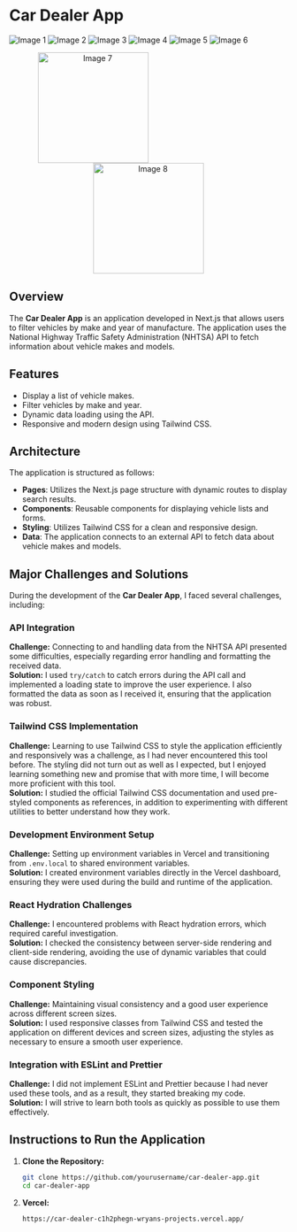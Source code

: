 # Car Dealer App

![Image 1](./public/1.png)
![Image 2](./public/2.png)
![Image 3](./public/3.png)
![Image 4](./public/4.png)
![Image 5](./public/5.png)
![Image 6](./public/6.png)

<p align="center">
  <img src="./public/mobile2.png" alt="Image 7" width="200" style="padding-right: 200px;" />
  <img src="./public/mobile1.png" alt="Image 8" width="200" />
</p>

## Overview

The **Car Dealer App** is an application developed in Next.js that allows users to filter vehicles by make and year of manufacture. The application uses the National Highway Traffic Safety Administration (NHTSA) API to fetch information about vehicle makes and models.

## Features

- Display a list of vehicle makes.
- Filter vehicles by make and year.
- Dynamic data loading using the API.
- Responsive and modern design using Tailwind CSS.

## Architecture

The application is structured as follows:

- **Pages**: Utilizes the Next.js page structure with dynamic routes to display search results.
- **Components**: Reusable components for displaying vehicle lists and forms.
- **Styling**: Utilizes Tailwind CSS for a clean and responsive design.
- **Data**: The application connects to an external API to fetch data about vehicle makes and models.

## Major Challenges and Solutions

During the development of the **Car Dealer App**, I faced several challenges, including:

### API Integration

**Challenge:** Connecting to and handling data from the NHTSA API presented some difficulties, especially regarding error handling and formatting the received data.  
**Solution:** I used `try/catch` to catch errors during the API call and implemented a loading state to improve the user experience. I also formatted the data as soon as I received it, ensuring that the application was robust.

### Tailwind CSS Implementation

**Challenge:** Learning to use Tailwind CSS to style the application efficiently and responsively was a challenge, as I had never encountered this tool before. The styling did not turn out as well as I expected, but I enjoyed learning something new and promise that with more time, I will become more proficient with this tool.  
**Solution:** I studied the official Tailwind CSS documentation and used pre-styled components as references, in addition to experimenting with different utilities to better understand how they work.

### Development Environment Setup

**Challenge:** Setting up environment variables in Vercel and transitioning from `.env.local` to shared environment variables.  
**Solution:** I created environment variables directly in the Vercel dashboard, ensuring they were used during the build and runtime of the application.

### React Hydration Challenges

**Challenge:** I encountered problems with React hydration errors, which required careful investigation.  
**Solution:** I checked the consistency between server-side rendering and client-side rendering, avoiding the use of dynamic variables that could cause discrepancies.

### Component Styling

**Challenge:** Maintaining visual consistency and a good user experience across different screen sizes.  
**Solution:** I used responsive classes from Tailwind CSS and tested the application on different devices and screen sizes, adjusting the styles as necessary to ensure a smooth user experience.

### Integration with ESLint and Prettier

**Challenge:** I did not implement ESLint and Prettier because I had never used these tools, and as a result, they started breaking my code.  
**Solution:** I will strive to learn both tools as quickly as possible to use them effectively.

## Instructions to Run the Application

1. **Clone the Repository:**

   ```bash
   git clone https://github.com/yourusername/car-dealer-app.git
   cd car-dealer-app

2. **Vercel:**

   ```bash
   https://car-dealer-c1h2phegn-wryans-projects.vercel.app/
